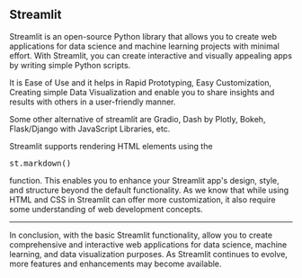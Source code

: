 ## Streamlit

<p>
Streamlit is an open-source Python library that allows you to create web applications for data science and machine learning projects with minimal effort.
With Streamlit, you can create interactive and visually appealing apps by writing simple Python scripts.
</p>
It is Ease of Use and it helps in Rapid Prototyping, Easy Customization, Creating simple Data Visualization and enable you to share insights and results with others in a user-friendly manner.

Some other alternative of streamlit are Gradio, Dash by Plotly, Bokeh, Flask/Django with JavaScript Libraries, etc.

Streamlit supports rendering HTML elements using the <pre>st.markdown()</pre> function. This enables you to enhance your Streamlit app's design, style, and structure beyond the default functionality. As we know that while using HTML and CSS in Streamlit can offer more customization, it also require some understanding of web development concepts.

---

In conclusion, with the basic Streamlit functionality, allow you to create comprehensive and interactive web applications for data science, machine learning, and data visualization purposes. As Streamlit continues to evolve, more features and enhancements may become available.
